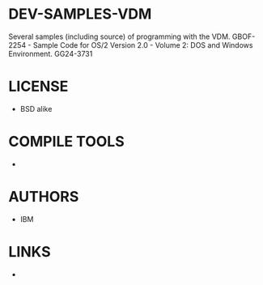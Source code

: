 # DEV-SAMPLES-VDM
Several samples (including source) of programming with the VDM. GBOF-2254  - Sample Code for OS/2 Version 2.0 - Volume 2: DOS and Windows Environment. GG24-3731        

LICENSE
===============
* BSD alike

COMPILE TOOLS
===============
* 
 
AUTHORS
===============
* IBM

LINKS
===============
* 
